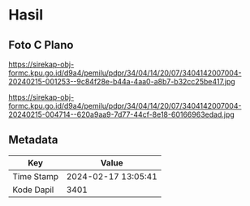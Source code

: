 # Hasil

## Foto C Plano

https://sirekap-obj-formc.kpu.go.id/d9a4/pemilu/pdpr/34/04/14/20/07/3404142007004-20240215-001253--9c84f28e-b44a-4aa0-a8b7-b32cc25be417.jpg

https://sirekap-obj-formc.kpu.go.id/d9a4/pemilu/pdpr/34/04/14/20/07/3404142007004-20240215-004714--620a9aa9-7d77-44cf-8e18-60166963edad.jpg


## Metadata

| Key        | Value               |
| ---------- | ------------------- |
| Time Stamp | 2024-02-17 13:05:41 |
| Kode Dapil | 3401                |



